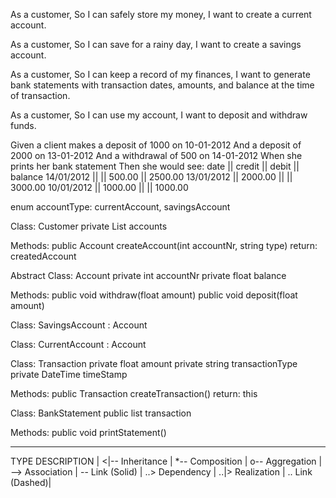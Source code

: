 As a customer,
So I can safely store my money,
I want to create a current account.

As a customer,
So I can save for a rainy day,
I want to create a savings account.

As a customer,
So I can keep a record of my finances,
I want to generate bank statements with transaction dates, amounts, and balance at the time of transaction.

As a customer,
So I can use my account,
I want to deposit and withdraw funds.

Given a client makes a deposit of 1000 on 10-01-2012
And a deposit of 2000 on 13-01-2012
And a withdrawal of 500 on 14-01-2012
When she prints her bank statement
Then she would see:
	date       || credit  || debit  || balance
	14/01/2012 ||         || 500.00 || 2500.00
	13/01/2012 || 2000.00 ||        || 3000.00
	10/01/2012 || 1000.00 ||        || 1000.00

enum accountType: currentAccount, savingsAccount

Class: Customer
private List<Account> accounts

Methods:
public Account createAccount(int accountNr, string type)
return: createdAccount

Abstract Class: Account
private int accountNr
private float balance

Methods:
public void withdraw(float amount)
public void deposit(float amount)

Class: SavingsAccount : Account

Class: CurrentAccount : Account

Class: Transaction
private float amount
private string transactionType
private DateTime timeStamp

Methods:
public Transaction createTransaction()
return: this

Class: BankStatement
public list<Transaction> transaction

Methods:
public void printStatement()

______________________
TYPE	DESCRIPTION  |
<|--	Inheritance  |
*--		Composition  |
o--		Aggregation  |
-->		Association  |
--		Link (Solid) |
..>		Dependency   |
..|>	Realization  |
..		Link (Dashed)|